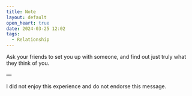 ```yaml
---
title: Note
layout: default
open_heart: true
date: 2024-03-25 12:02
tags:
  - Relationship
---
```


Ask your friends to set you up with someone, and find out just truly what they think of you.

—

I did not enjoy this experience and do not endorse this message.
